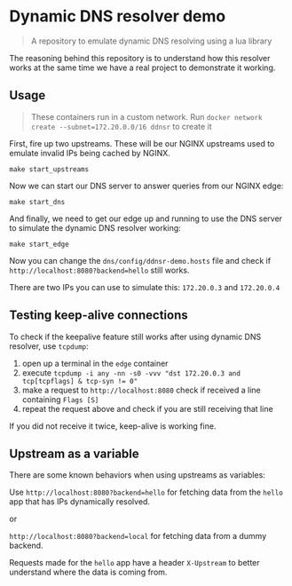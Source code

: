 # Dynamic DNS resolver demo

> A repository to emulate dynamic DNS resolving using a lua library

The reasoning behind this repository is to understand how this resolver works
at the same time we have a real project to demonstrate it working.

## Usage

> These containers run in a custom network. Run `docker network create --subnet=172.20.0.0/16 ddnsr` to create it

First, fire up two upstreams. These will be our NGINX upstreams used to emulate invalid IPs being cached by NGINX.

```console
make start_upstreams
```

Now we can start our DNS server to answer queries from our NGINX edge:

```console
make start_dns
```

And finally, we need to get our edge up and running to use the DNS server to simulate the dynamic DNS resolver working:

```console
make start_edge
```

Now you can change the `dns/config/ddnsr-demo.hosts` file and check if `http://localhost:8080?backend=hello` still works.

There are two IPs you can use to simulate this: `172.20.0.3` and `172.20.0.4`

## Testing keep-alive connections

To check if the keepalive feature still works after using dynamic DNS resolver, use `tcpdump`:

1) open up a terminal in the `edge` container
2) execute `tcpdump -i any -nn -s0 -vvv "dst 172.20.0.3 and tcp[tcpflags] & tcp-syn != 0"`
3) make a request to `http://localhost:8080` check if received a line containing `Flags [S]`
4) repeat the request above and check if you are still receiving that line

If you did not receive it twice, keep-alive is working fine.

## Upstream as a variable

There are some known behaviors when using upstreams as variables:

Use `http://localhost:8080?backend=hello` for fetching data from the `hello` app that has IPs dynamically resolved.

or

`http://localhost:8080?backend=local` for fetching data from a dummy backend.

Requests made for the `hello` app have a header `X-Upstream` to better understand where the data is coming from.
